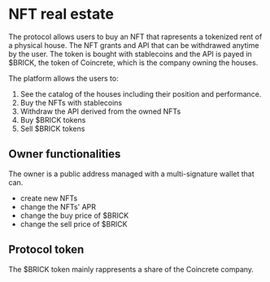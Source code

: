 # NFT real estate
The protocol allows users to buy an NFT that rapresents a tokenized rent of a physical house.
The NFT grants and API that can be withdrawed anytime by the user. The token is bought with stablecoins and the API is payed in $BRICK, the token of Coincrete, which is the company owning the houses.

The platform allows the users to:
1. See the catalog of the houses including their position and performance.
2. Buy the NFTs with stablecoins
3. Withdraw the API derived from the owned NFTs
4. Buy $BRICK tokens
5. Sell $BRICK tokens

## Owner functionalities
The owner is a public address managed with a multi-signature wallet that can.
  - create new NFTs
  - change the NFTs' APR
  - change the buy price of $BRICK
  - change the sell price of $BRICK

## Protocol token
The $BRICK token mainly rappresents a share of the Coincrete company. 